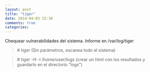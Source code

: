 ```yaml
---
layout: post
title: "tiger"
date: 2014-04-03 15:38
comments: true
categories: 
---
```

Chequear vulnerabilidades del sistema. Informe en /var/log/tiger

>\# tiger  (Sin parámetros, escanea todo el sistema)

>\# tiger -H -l /home/user/logs (crear un html con los resultados y guardarlo en el directorio “logs”)

